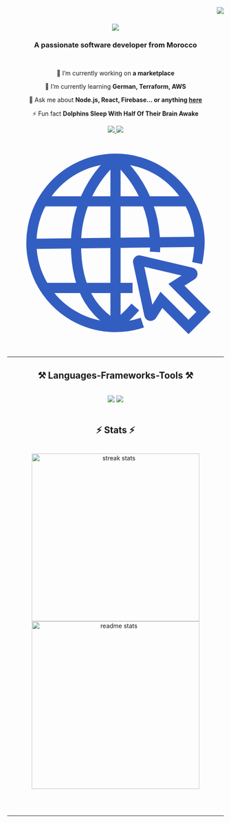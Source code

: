 <img align="right" src="https://visitor-badge.laobi.icu/badge?page_id=diaeddine1.diaeddine1" />

<h1 align="center">
    <img src="https://readme-typing-svg.herokuapp.com/?font=Righteous&size=35&center=true&vCenter=true&width=500&height=70&duration=4000&lines=Hi!👋;+Salam!+👋;+I'm+Dia+Eddine+Aberane!;" />
</h1>

<h3 align="center">A passionate software developer from Morocco </h3>

<br/>

<div align="center">
 
 🔭 I’m currently working on **a marketplace**
 
 🌱 I’m currently learning **German, Terraform, AWS**

💬 Ask me about **Node.js, React, Firebase... or anything [here](https://github.com/diaeddine1/diaeddine1/issues)**

⚡ Fun fact **Dolphins Sleep With Half Of Their Brain Awake**

 </div>
 
<div align="center"> 
  <a href="mailto:aberane.dia@gmail.com">
    <img src="https://img.shields.io/badge/Gmail-333333?style=for-the-badge&logo=gmail&logoColor=red" />
  </a>
  <a href="https://www.linkedin.com/in/dia-aberane/" target="_blank">
    <img src="https://img.shields.io/badge/LinkedIn-0077B5?style=for-the-badge&logo=linkedin&logoColor=white" target="_blank" />
  </a>

<a href="https://portfolio-ten-swart-96.vercel.app" target="_blank">
    <svg viewBox="0 0 64 64" xmlns="http://www.w3.org/2000/svg" stroke-width="3" stroke="#335ec1" fill="none"><g id="SVGRepo_bgCarrier" stroke-width="0"></g><g id="SVGRepo_tracerCarrier" stroke-linecap="round" stroke-linejoin="round"></g><g id="SVGRepo_iconCarrier"><path d="M39.93,55.72A24.86,24.86,0,1,1,56.86,32.15a37.24,37.24,0,0,1-.73,6"></path><path d="M37.86,51.1A47,47,0,0,1,32,56.7"></path><path d="M32,7A34.14,34.14,0,0,1,43.57,30a34.07,34.07,0,0,1,.09,4.85"></path><path d="M32,7A34.09,34.09,0,0,0,20.31,32.46c0,16.2,7.28,21,11.66,24.24"></path><line x1="10.37" y1="19.9" x2="53.75" y2="19.9"></line><line x1="32" y1="6.99" x2="32" y2="56.7"></line><line x1="11.05" y1="45.48" x2="37.04" y2="45.48"></line><line x1="7.14" y1="32.46" x2="56.86" y2="31.85"></line><path d="M53.57,57,58,52.56l-8-8,4.55-2.91a.38.38,0,0,0-.12-.7L39.14,37.37a.39.39,0,0,0-.46.46L42,53.41a.39.39,0,0,0,.71.13L45.57,49Z"></path></g></svg>
</a>
  
</div>

 <hr/>
 
<h2 align="center">⚒️ Languages-Frameworks-Tools ⚒️</h2>
<br/>
<div align="center">
    <img src="https://skillicons.dev/icons?i=react,bootstrap,mui,html,css,vscode,github,figma,tailwind,git,r" />
    <img src="https://skillicons.dev/icons?i=nodejs,python,javascript,typescript,express,firebase,mongodb,c,java,nextjs,mysql,flask" /><br>
</div>

<br/>

<h2 align="center">⚡ Stats ⚡</h2>
<br>
<div align=center>
   <img width=390 src="https://github-readme-streak-stats-salesp07.vercel.app/?user=diaeddine1&count_private=true&theme=react&border_radius=10" alt="streak stats"/>
   <img width=390 src="https://github-readme-stats.vercel.app/api?username=diaeddine1&count_private=true&show_icons=true&theme=react&rank_icon=github&border_radius=10" alt="readme stats" />
    
  <br/>
  
</div>

<br/><br/>

<hr/>

<br/>
